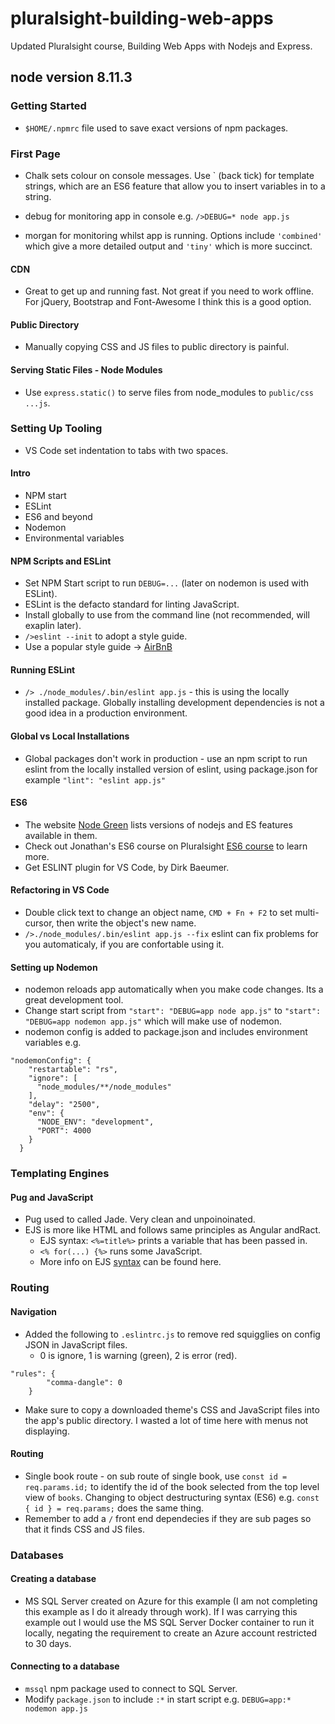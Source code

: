 # pluralsight-building-web-apps
Updated Pluralsight course, Building Web Apps with Nodejs and Express.

## node version 8.11.3

### Getting Started

- `$HOME/.npmrc` file used to save exact versions of npm packages.

### First Page

- Chalk sets colour on console messages. Use ` (back tick) for template strings, which are an ES6 feature that allow you to insert variables in to a string.

- debug for monitoring app in console e.g. `/>DEBUG=* node app.js`

- morgan for monitoring whilst app is running. Options include `'combined'` which give a more detailed output and `'tiny'` which is more succinct.

#### CDN

- Great to get up and running fast. Not great if you need to work offline. For jQuery, Bootstrap and Font-Awesome I think this is a good option.

#### Public Directory

- Manually copying CSS and JS files to public directory is painful.

#### Serving Static Files - Node Modules

- Use `express.static()` to serve files from node_modules to `public/css ...js`.

### Setting Up Tooling

- VS Code set indentation to tabs with two spaces.

#### Intro

- NPM start
- ESLint
- ES6 and beyond
- Nodemon
- Environmental variables

#### NPM Scripts and ESLint

- Set NPM Start script to run `DEBUG=...` (later on nodemon is used with ESLint).
- ESLint is the defacto standard for linting JavaScript.
- Install globally to use from the command line (not recommended, will exaplin later).
- `/>eslint --init` to adopt a style guide.
- Use a popular style guide -> [AirBnB](https://github.com/airbnb/javascript "Air BnB Style Guide")

#### Running ESLint

- `/> ./node_modules/.bin/eslint app.js` - this is using the locally installed package. Globally installing development dependencies is not a good idea in a production environment.

#### Global vs Local Installations

- Global packages don't work in production - use an npm script to run eslint from the locally installed version of eslint, using package.json for example `"lint": "eslint app.js"`

#### ES6

- The website [Node Green](https://node.green) lists versions of nodejs and ES features available in them.
- Check out Jonathan's ES6 course on Pluralsight [ES6 course](https://app.pluralsight.com/library/courses/nodejs-es6-web-apps/table-of-contents) to learn more.
- Get ESLINT plugin for VS Code, by Dirk Baeumer.

#### Refactoring in VS Code

- Double click text to change an object name, `CMD + Fn + F2` to set multi-cursor, then write the object's new name.
- `/>./node_modules/.bin/eslint app.js --fix` eslint can fix problems for you automaticaly, if you are confortable using it.

#### Setting up Nodemon

- nodemon reloads app automatically when you make code changes. Its a great development tool.
- Change start script from `"start": "DEBUG=app node app.js"` to `"start": "DEBUG=app nodemon app.js"` which will make use of nodemon.
- nodemon config is added to package.json and includes environment variables e.g.
```
"nodemonConfig": {
    "restartable": "rs",
    "ignore": [
      "node_modules/**/node_modules"
    ],
    "delay": "2500",
    "env": {
      "NODE_ENV": "development",
      "PORT": 4000
    }
  }
  ```

### Templating Engines

#### Pug and JavaScript

- Pug used to called Jade. Very clean and unpoinoinated.
- EJS is more like HTML and follows same principles as Angular andRact.
  - EJS syntax: `<%=title%>` prints a variable that has been passed in.
  - `<% for(...) {%>` runs some JavaScript.
  - More info on EJS [syntax](http://www.ejs.co/#docs) can be found here.

### Routing

#### Navigation

- Added the following to `.eslintrc.js` to remove red squigglies on config JSON in JavaScript files.
  - 0 is ignore, 1 is warning (green), 2 is error (red).

```
"rules": {
        "comma-dangle": 0
    }
```

- Make sure to copy a downloaded theme's CSS and JavaScript files into the app's public directory. I wasted a lot of time here with menus not displaying.

#### Routing

- Single book route - on sub route of single book, use `const id = req.params.id;` to identify the id of the book selected from the top level view of `books`. Changing to object destructuring syntax (ES6) e.g. `const { id } = req.params;` does the same thing.
- Remember to add a `/` front end dependecies if they are sub pages so that it finds CSS and JS files.

### Databases

#### Creating a database

- MS SQL Server created on Azure for this example (I am not completing this example as I do it already through work). If I was carrying this example out I would use the MS SQL Server Docker container to run it locally, negating the requirement to create an Azure account restricted to 30 days.

#### Connecting to a database

- `mssql` npm package used to connect to SQL Server.
- Modify `package.json` to include `:*` in start script e.g. `DEBUG=app:* nodemon app.js`